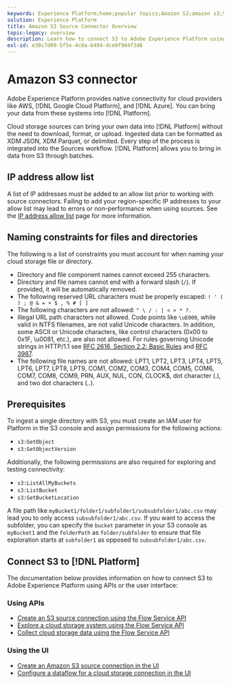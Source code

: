 ```yaml
---
keywords: Experience Platform;home;popular topics;Amazon S3;amazon s3;S3;s3
solution: Experience Platform
title: Amazon S3 Source Connector Overview
topic-legacy: overview
description: Learn how to connect S3 to Adobe Experience Platform using APIs or the user interface.
exl-id: e38c7d09-5f5e-4c8a-b494-dce9f984f3d8
---
```

# Amazon S3 connector

Adobe Experience Platform provides native connectivity for cloud providers like AWS, [!DNL Google Cloud Platform], and [!DNL Azure]. You can bring your data from these systems into [!DNL Platform].

Cloud storage sources can bring your own data into [!DNL Platform] without the need to download, format, or upload. Ingested data can be formatted as XDM JSON, XDM Parquet, or delimited. Every step of the process is integrated into the Sources workflow. [!DNL Platform] allows you to bring in data from S3 through batches.

## IP address allow list

A list of IP addresses must be added to an allow list prior to working with source connectors. Failing to add your region-specific IP addresses to your allow list may lead to errors or non-performance when using sources. See the [IP address allow list](../../ip-address-allow-list.md) page for more information.

## Naming constraints for files and directories

The following is a list of constraints you must account for when naming your cloud storage file or directory.

- Directory and file component names cannot exceed 255 characters.
- Directory and file names cannot end with a forward slash (`/`). If provided, it will be automatically removed.
- The following reserved URL characters must be properly escaped: `! ' ( ) ; @ & = + $ , % # [ ]`
- The following characters are not allowed: `" \ / : | < > * ?`.
- Illegal URL path characters not allowed. Code points like `\uE000`, while valid in NTFS filenames, are not valid Unicode characters. In addition, some ASCII or Unicode characters, like control characters (0x00 to 0x1F, \u0081, etc.), are also not allowed. For rules governing Unicode strings in HTTP/1.1 see [RFC 2616, Section 2.2: Basic Rules](https://www.ietf.org/rfc/rfc2616.txt) and [RFC 3987](https://www.ietf.org/rfc/rfc3987.txt).
- The following file names are not allowed: LPT1, LPT2, LPT3, LPT4, LPT5, LPT6, LPT7, LPT8, LPT9, COM1, COM2, COM3, COM4, COM5, COM6, COM7, COM8, COM9, PRN, AUX, NUL, CON, CLOCK$, dot character (.), and two dot characters (..).

## Prerequisites

To ingest a single directory with S3, you must create an IAM user for Platform in the S3 console and assign permissions for the following actions:

- `s3:GetObject`
- `s3:GetObjectVersion`

Additionally, the following permissions are also required for exploring and testing connectivity:

- `s3:ListAllMyBuckets`
- `s3:ListBucket`
- `s3:GetBucketLocation`

A file path like `myBucket1/folder1/subfolder1/subsubfolder1/abc.csv` may lead you to only access `subsubfolder1/abc.csv`. If you want to access the subfolder, you can specify the `bucket` parameter in your S3 console as `myBucket1` and the `folderPath` as `folder/subfolder` to ensure that file exploration starts at `subfolder1` as opposed to `subsubfolder1/abc.csv`.

## Connect S3 to [!DNL Platform]

The documentation below provides information on how to connect S3 to Adobe Experience Platform using APIs or the user interface:

### Using APIs

- [Create an S3 source connection using the Flow Service API](../../tutorials/api/create/cloud-storage/s3.md)
- [Explore a cloud storage system using the Flow Service API](../../tutorials/api/explore/cloud-storage.md)
- [Collect cloud storage data using the Flow Service API](../../tutorials/api/collect/cloud-storage.md)

### Using the UI

- [Create an Amazon S3 source connection in the UI](../../tutorials/ui/create/cloud-storage/s3.md)
- [Configure a dataflow for a cloud storage connection in the UI](../../tutorials/ui/dataflow/batch/cloud-storage.md)
